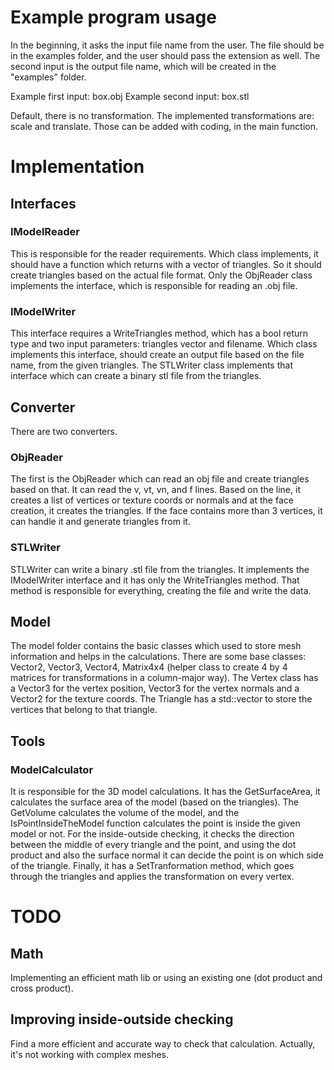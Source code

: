 # Example program usage
In the beginning, it asks the input file name from the user. The file should be in the examples folder, and the user should pass the extension as well.
The second input is the output file name, which will be created in the "examples" folder.

Example first input: box.obj 
Example second input: box.stl

Default, there is no transformation. The implemented transformations are: scale and translate. Those can be added with coding, in the main function.


# Implementation
## Interfaces
### IModelReader
This is responsible for the reader requirements. Which class implements, it should have a function which returns with a vector of triangles. So it should create triangles based on the actual file format.
Only the ObjReader class implements the interface, which is responsible for reading an .obj file.

### IModelWriter
This interface requires a WriteTriangles method, which has a bool return type and two input parameters: triangles vector and filename.
Which class implements this interface, should create an output file based on the file name, from the given triangles.
The STLWriter class implements that interface which can create a binary stl file from the triangles.


## Converter
There are two converters. 
### ObjReader
The first is the ObjReader which can read an obj file and create triangles based on that.
It can read the v, vt, vn, and f lines. Based on the line, it creates a list of vertices or texture coords or normals and at the face creation, it creates the triangles.
If the face contains more than 3 vertices, it can handle it and generate triangles from it.

### STLWriter
STLWriter can write a binary .stl file from the triangles. It implements the IModelWriter interface and it has only the WriteTriangles method.
That method is responsible for everything, creating the file and write the data.

## Model
The model folder contains the basic classes which used to store mesh information and helps in the calculations.
There are some base classes: Vector2, Vector3, Vector4, Matrix4x4 (helper class to create 4 by 4 matrices for transformations in a column-major way).
The Vertex class has a Vector3 for the vertex position, Vector3 for the vertex normals and a Vector2 for the texture coords.
The Triangle has a std::vector to store the vertices that belong to that triangle. 

## Tools
### ModelCalculator
It is responsible for the 3D model calculations. It has the GetSurfaceArea, it calculates the surface area of the model (based on the triangles).
The GetVolume calculates the volume of the model, and the IsPointInsideTheModel function calculates the point is inside the given model or not.
For the inside-outside checking, it checks the direction between the middle of every triangle and the point, and using the dot product and also the surface normal it can decide the point is on which side of the triangle.
Finally, it has a SetTranformation method, which goes through the triangles and applies the transformation on every vertex.



# TODO
## Math
Implementing an efficient math lib or using an existing one (dot product and cross product).

## Improving inside-outside checking
Find a more efficient and accurate way to check that calculation. Actually, it's not working with complex meshes.

